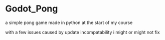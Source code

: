 # Godot_Pong
a simple pong game made in python at the start of my course

with a few issues caused by update incompatability i might or might not fix
